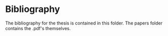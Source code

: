 # Bibliography

The bibliography for the thesis is contained in this folder. The papers folder contains the .pdf's themselves.
